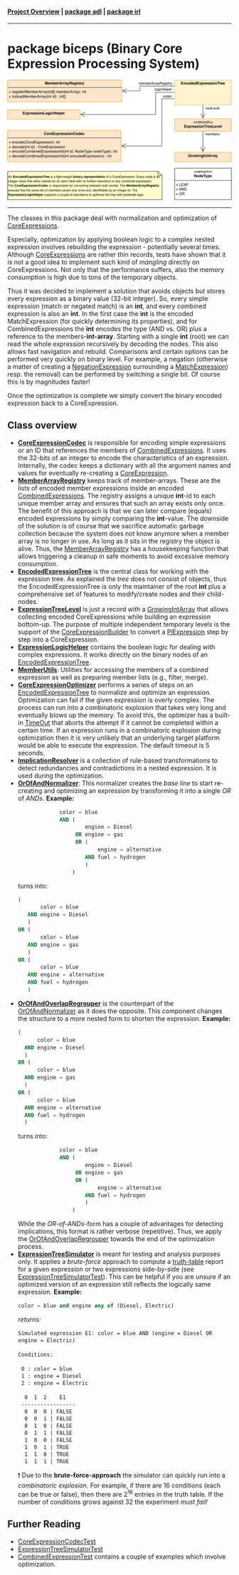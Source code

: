 #### [Project Overview](../../../../../../../../README.md) | [package adl](../../README.md) | [package irl](../README.md)
----

# package biceps (Binary Core Expression Processing System)

![biceps-overview](./biceps.svg)

----

The classes in this package deal with normalization and optimization of [CoreExpressions](../CoreExpression.java).

Especially, optimization by applying boolean logic to a complex nested expression involves rebuilding the expression - potentially several times. Although [CoreExpressions](../CoreExpression.java) are rather thin records, tests have shown that it is not a good idea to implement such kind of *mangling* directly on CoreExpressions. Not only that the performance  suffers, also the memory consumption is high due to tons of the temporary objects.

Thus it was decided to implement a solution that avoids objects but stores every expression as a binary value (32-bit integer). So, every simple expression (match or negated match) is an **int**, and every combined expression is also an **int**. In the first case the **int** is the encoded MatchExpression (for quickly determining its properties), and for CombinedExpressions the **int** encodes the type (AND vs. OR) plus a reference to the members-**int-array**. Starting with a single **int** (root) we can read the whole expression recursively by decoding the nodes. This also allows fast navigation and rebuild. Comparisons and certain options can be performed very quickly on binary level. For example, a negation (otherwise a matter of creating a [NegationExpression](../NegationExpression.java) surrounding a [MatchExpression](../MatchExpression.java)) resp. the removal) can be performed by switching a single bit. Of course this is by magnitudes faster!

Once the optimization is complete we simply convert the binary encoded expression back to a CoreExpression.

## Class overview

 * **[CoreExpressionCodec](CoreExpressionCodec.java)** is responsible for encoding simple expressions or an ID that references the members of [CombinedExpressions](../CombinedExpression.java). It uses the 32-bits of an integer to encode the characteristics of an expression. Internally, the codec keeps a dictionary with all the argument names and values for eventually re-creating a [CoreExpression](../CoreExpression.java).
 * **[MemberArrayRegistry](MemberArrayRegistry.java)** keeps track of member-arrays. These are the lists of encoded member expressions inside an encoded [CombinedExpressions](../CombinedExpression.java). The registry assigns a unique **int**-id to each unique member array and ensures that such an array exists only once. The benefit of this approach is that we can later compare (equals) encoded expressions by simply comparing the **int**-value. The downside of the solution is of course that we sacrifice automatic garbage collection because the system does not know anymore when a member array is no longer in use. As long as it sits in the registry the object is alive. Thus, the [MemberArrayRegistry](MemberArrayRegistry.java) has a housekeeping function that allows triggering a cleanup in safe moments to avoid excessive memory consumption.
 * **[EncodedExpressionTree](EncodedExpressionTree.java)** is the central class for working with the expression tree. As explained the *tree* does not consist of objects, thus the EncodedExpressionTree is only the maintainer of the root **int** plus a comprehensive set of features to modify/create nodes and their child-nodes.
 * **[ExpressionTreeLevel](ExpressionTreeLevel.java)** is just a record with a [GrowingIntArray](GrowingIntArray.java) that allows collecting encoded CoreExpressions while building an expression bottom-up. The purpose of multiple independent temporary levels is the support of the [CoreExpressionBuilder](../../cnv/PlToCoreExpressionConverter.java) to convert a [PlExpression](../../erl/PlExpression.java) step by step into a CoreExpression.
 * **[ExpressionLogicHelper](ExpressionLogicHelper.java)** contains the boolean logic for dealing with complex expressions. It works directly on the binary nodes of an [EncodedExpressionTree](EncodedExpressionTree.java).
 * **[MemberUtils](MemberUtils.java)**: Utilities for accessing the members of a combined expression as well as preparing member lists (e.g., filter, merge).
 * **[CoreExpressionOptimizer](CoreExpressionOptimizer.java)** performs a series of steps on an [EncodedExpressionTree](EncodedExpressionTree.java) to normalize and optimize an expression. Optimization can fail if the given expression is overly complex. The process can run into a combinatoric explosion that takes very long and eventually blows up the memory. To avoid this, the optimizer has a built-in [TimeOut](../../TimeOut.java) that aborts the attempt if it cannot be completed within a certain time. If an expression runs in a combinatoric explosion during optimization then it is very unlikely that an underlying target platform would be able to execute the expression. The default timeout is 5 seconds.
 * **[ImplicationResolver](ImplicationResolver.java)** is a collection of rule-based transformations to detect redundancies and contradictions in a nested expression. It is used during the optimization.
 * **[OrOfAndNormalizer](OrOfAndNormalizer.java)**: This normalizer creates the *base line* to start re-creating and optimizing an expression by transforming it into a single *OR* of *ANDs*. **Example:**
   ```sql
                color = blue
                AND (
                        engine = Diesel
                     OR engine = gas
                     OR (
                            engine = alternative
                        AND fuel = hydrogen
                        )
                    )
   ```
   turns into:
   ```sql
   (
          color = blue 
      AND engine = Diesel
      )
   OR (
          color = blue 
      AND engine = gas
      ) 
   OR (
          color = blue 
      AND engine = alternative 
      AND fuel = hydrogen
      )
   ```
 * **[OrOfAndOverlapRegrouper](OrOfAndOverlapRegrouper.java)** is the counterpart of the [OrOfAndNormalizer](OrOfAndNormalizer.java) as it does the opposite. This component changes the structure to a more nested form to shorten the expression. **Example:**
    ```sql
   (
          color = blue 
      AND engine = Diesel
      )
   OR (
          color = blue 
      AND engine = gas
      ) 
   OR (
          color = blue 
      AND engine = alternative 
      AND fuel = hydrogen
      )
   ```
   turns into:
   ```sql
                color = blue
                AND (
                        engine = Diesel
                     OR engine = gas
                     OR (
                            engine = alternative
                        AND fuel = hydrogen
                        )
                    )
   ```
   While the *OR-of-ANDs*-form has a couple of advantages for detecting implications, this format is rather verbose (repetitive). Thus, we apply the [OrOfAndOverlapRegrouper](OrOfAndOverlapRegrouper.java) towards the end of the optimization process.
 * **[ExpressionTreeSimulator](ExpressionTreeSimulator.java)** is meant for testing and analysis purposes only. It applies a *brute-force* approach to compute a [truth-table](https://en.wikipedia.org/wiki/Truth_table) report for a given expression or two expressions side-by-side (see [ExpressionTreeSimulatorTest](../../../../../../../test/java/de/calamanari/adl/irl/biceps/ExpressionTreeSimulatorTest.java)). This can be helpful if you are unsure if an optimized version of an expression still reflects the logically same expression. **Example:**
   ```sql
   color = blue and engine any of (Diesel, Electric)
   ```
   *returns:*
   ```
   Simulated expression E1: color = blue AND (engine = Diesel OR engine = Electric)

   Conditions:

    0 : color = blue
    1 : engine = Diesel
    2 : engine = Electric

     0  1  2    E1   
    -----------------
     0  0  0 | FALSE  
     0  0  1 | FALSE
     0  1  0 | FALSE
     0  1  1 | FALSE
     1  0  0 | FALSE
     1  0  1 | TRUE
     1  1  0 | TRUE
     1  1  1 | TRUE   

   ```
   :exclamation: Due to the **brute-force-approach** the simulator can quickly run into a *combinatoric explosion*. For example, if there are 16 conditions (each can be true or false), then there are $2^{16}$ entries in the truth table. If the number of conditions grows against 32 the experiment *must fail!*

## Further Reading

 * [CoreExpressionCodecTest](../../../../../../../test/java/de/calamanari/adl/irl/biceps/CoreExpressionCodecTest.java)
 * [ExpressionTreeSimulatorTest](../../../../../../../test/java/de/calamanari/adl/irl/biceps/ExpressionTreeSimulatorTest.java)
 * [CombinedExpressionTest](../../../../../../../test/java/de/calamanari/adl/irl/CombinedExpressionTest.java) contains a couple of examples which involve optimization.






